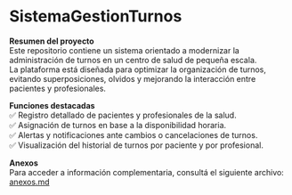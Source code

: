 # SistemaGestionTurnos

**Resumen del proyecto**  
Este repositorio contiene un sistema orientado a modernizar la administración de turnos en un centro de salud de pequeña escala.  
La plataforma está diseñada para optimizar la organización de turnos, evitando superposiciones, olvidos y mejorando la interacción entre pacientes y profesionales.

**Funciones destacadas**  
✅ Registro detallado de pacientes y profesionales de la salud.  
✅ Asignación de turnos en base a la disponibilidad horaria.  
✅ Alertas y notificaciones ante cambios o cancelaciones de turnos.  
✅ Visualización del historial de turnos por paciente y por profesional.

**Anexos**  
Para acceder a información complementaria, consultá el siguiente archivo: [anexos.md](anexos.md)
